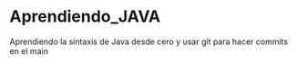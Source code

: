 # Aprendiendo_JAVA

Aprendiendo la sintaxis de Java desde cero y usar git para hacer commits en el main
